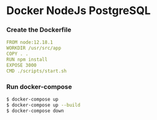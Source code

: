 # Docker NodeJs PostgreSQL

### Create the Dockerfile

```yml
FROM node:12.18.1
WORKDIR /usr/src/app
COPY . .
RUN npm install
EXPOSE 3000
CMD ./scripts/start.sh
```
### Run docker-compose

```sh
$ docker-compose up
$ docker-compose up --build
$ docker-compose down
```
